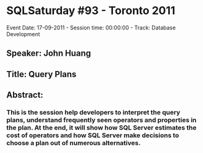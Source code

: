 # SQLSaturday #93 - Toronto 2011
Event Date: 17-09-2011 - Session time: 00:00:00 - Track: Database Development
## Speaker: John Huang
## Title: Query Plans
## Abstract:
### This is the session help developers to interpret the query plans, understand frequently seen operators and properties in the plan. At the end, it will show how SQL Server estimates the cost of operators and how SQL Server make decisions to choose a plan out of numerous alternatives.
